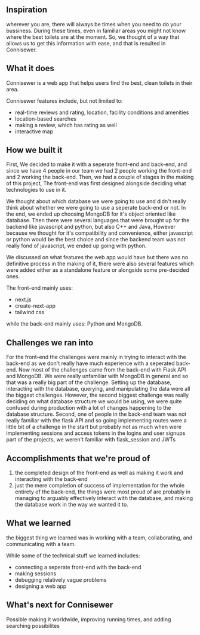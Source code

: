## Inspiration
wherever you are, there will always be times when you need to do your bussiness. During these times, even in familiar areas you might not know where the best toilets are at the moment. So, we thought of a way that allows us to get this information with ease, and that is resulted in Connisewer.

## What it does
Connisewer is a web app that helps users find the best, clean toilets in their area.

Connisewer features include, but not limited to:
* real-time reviews and rating, location, facility conditions and amenities
* location-based searches
* making a review, which has rating as well
* interactive map


## How we built it
First, We decided to make it with a seperate front-end and back-end, and since we have 4 people in our team we had 2 people working the front-end and 2 working the back-end.
Then, we had a couple of stages in the making of this project,
The front-end was first designed alongside deciding what technologies to use in it. 

We thought about which database we were going to use and didn't really think about whether we were going to use a seperate back-end or not.
In the end, we ended up choosing MongoDB for it's object oriented like database. Then there were several languages that were brought up for the backend like javascript and python, but also C++ and Java, However because we thought for it's compatibility and convenience, either javascript or python would be the best choice and since the backend team was not really fond of javascript, we ended up going with python.

We discussed on what features the web app would have but there was no definitive process in the making of it, there were also several features which were added either as a standalone feature or alongside some pre-decided ones.

The front-end mainly uses:
* next.js
* create-next-app
* tailwind css

while the back-end mainly uses: Python and MongoDB.

## Challenges we ran into
For the front-end the challenges were mainly in trying to interact with the back-end as we don't really have much experience with a seperated back-end.
Now most of the challenges came from the back-end with Flask API and MongoDB.
We were really unfamiliar with MongoDB in general and so that was a really big part of the challenge. 
Setting up the database, interacting with the database, querying, and manipulating the data were all the biggest challenges. However, the second biggest challenge was really deciding on what database structure we would be using, we were quite confused during production with a lot of changes happening to the database structure. 
Second, one of people in the back-end team was not really familiar with the flask API and so going implementing routes were a little bit of a challenge in the start but probably not as much when were implementing sessions and access tokens in the logins and user signups part of the projects, we weren't familiar with flask_session and JWTs


## Accomplishments that we're proud of
1. the completed design of the front-end as well as making it work and interacting with the back-end
2. just the mere completion of success of implementation for the whole entirety of the back-end, the things were most proud of are probably in managing to arguably effectively interact with the database, and making the database work in the way we wanted it to.


## What we learned
the biggest thing we learned was in working with a team, collaborating, and communicating with a team.

While some of the technical stuff we learned includes:
* connecting a seperate front-end with the back-end
* making sessions
* debugging relatively vague problems
* designing a web app

## What's next for Connisewer
Possible making it worldwide, improving running times, and adding searching possibilites
